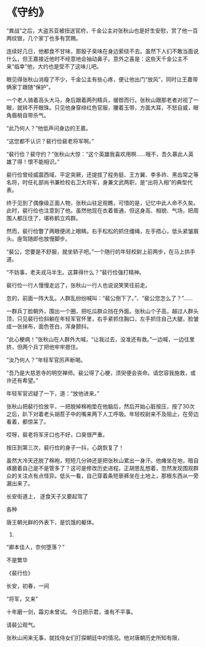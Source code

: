 # 《守约》

“粪战”之后，大盗苏亚被扭送官府，千金公主对张秋山也是好生安慰，赏了他一百两纹银，几个家丁也多有赏赐。

连续好几日，他都食不甘味，那股子臭味在身边萦绕不去。虽然下人们不敢当面说什么，但王嘉接近他时不经意地会抽动鼻子。意外之喜是：这些天千金公主不来“临幸”他，大约也是受不了这味儿吧。

眼见得张秋山消瘦了不少，千金公主有些心疼，便让他出门“放风”，同时让王嘉带俩家丁跟随“保护”。

一个老人骑着高头大马，身后跟着两列精兵，缓辔而行。张秋山跟那老者对视了一眼，就转不开眼珠。只见他身穿绯红色官服，腰着玉带，方面大耳，不怒自威，眼角眉梢自带杀气。

“此乃何人？”他低声问身边的王嘉。

“这您都不认识？裴行俭裴老将军啊。”

“裴行俭？裴守约？”张秋山大惊：“这个英雄我喜欢用啊……哦不，吾久慕此人英雄了得！恨不能相识。”

裴行俭曾经威震西域、平定突厥，还提拔了程务挺、王方翼、李多祚、黑齿常之等名将，时任礼部尚书兼检校右卫大将军，身兼文武两职，是“出将入相”的典型代表。

终于见到了偶像级正面人物，张秋山驻足观瞧，可惜的是，记忆中此人命不久矣。此时，裴行俭也注意到了他。虽然他现在衣着普通，但这身高、相貌、气场，把周围人都压住了，堪称鹤立鸡群。

然而，裴行俭瞥了两眼便闭上眼睛。右手松松的抓住缰绳，左手捂心，低头紧皱眉头。座驾随即也放慢脚步。

“裴公，您要是不舒服，就坐轿子吧。”一个随行的年轻校尉上前两步，在马上拱手道。

“不妨事，老夫戎马半生。这算得什么？”裴行俭强打精神。

裴行俭一行人慢慢走远了，张秋山一行人也说说笑笑往前走。

忽的，前面一阵大乱。人群乱纷纷喊叫：“裴公倒下了。”、“裴公您怎么了？”……

一群兵丁脸朝外，围出一个圈，把吃瓜群众挡在外面。张秋山个子高，越过人群头顶，只见裴行俭斜躺在年轻军官怀里，右手紧抓住胸口，左手抓住自己大腿，脸皱成一张抹布，面色苍白，浑身颤抖。

“此心梗病！”张秋山在人群外大喊，“让我过去，没准还有救。”一边喊，一边往里挤，但两个兵丁把他牢牢摁住。

“汝乃何人？”年轻军官厉声断喝。

“吾乃是大慈恩寺的明空禅师。裴公得了心梗，须臾便会丧命。请您容我施救，或许还有希望。”

年轻军官迟疑了一下，道：“放他进来。”

张秋山把裴行俭放平，一把脱掉棉袍垫在他脑后，然后开始心脏按压，按了30次之后，趴下对着老头胡茬子中的嘴来两下人工呼吸。年轻校尉来不及阻止，在旁边看着，都惊呆了。

哎呀，裴老将军牙口也不好，口臭很严重。

按压到第三次，裴行俭的身子一抖，心跳恢复了！

虽然大冷天还脱了棉袍，短短几分钟还是把张秋山累出一身汗。他瘫坐在地，暗自琢磨着自己是不是管多了？这可是修改历史进程。正胡思乱想着，忽然发现围观群众的关注点有点怪异。低头一看，自己穿着条短亵裤坐在土地上，那根东西从一旁漏出来了。

长安街道上，
逐食天子又要起驾了

各种

唐王朝光鲜的外表下，是饥饿的躯体。

1. 
“卿本佳人，奈何堕落？”

不是繁华

《裴行俭》

长安，初春，一间

“将军，又来”

十年磨一剑，霜刃未曾试。
今日把示君，谁有不平事。

请裴公观气。

张秋山闲来无事，就找侍女们打探朝廷中的情况。他对唐朝历史所知有限，